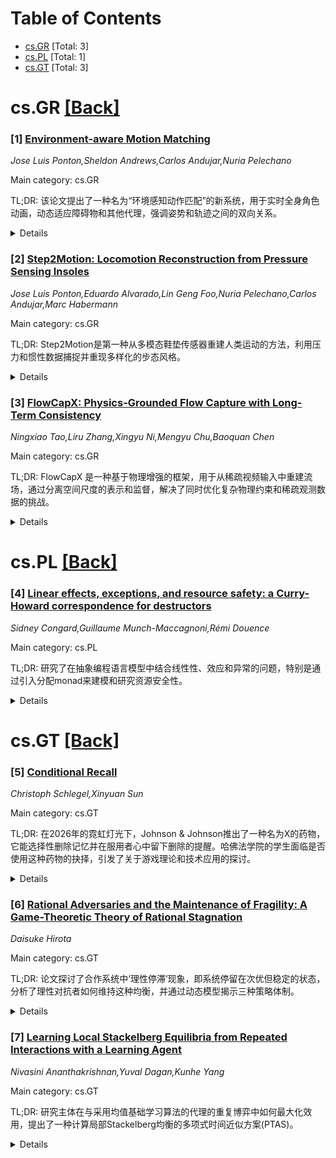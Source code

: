 <div id=toc></div>

# Table of Contents

- [cs.GR](#cs.GR) [Total: 3]
- [cs.PL](#cs.PL) [Total: 1]
- [cs.GT](#cs.GT) [Total: 3]


<div id='cs.GR'></div>

# cs.GR [[Back]](#toc)

### [1] [Environment-aware Motion Matching](https://arxiv.org/abs/2510.22632)
*Jose Luis Ponton,Sheldon Andrews,Carlos Andujar,Nuria Pelechano*

Main category: cs.GR

TL;DR: 该论文提出了一种名为“环境感知动作匹配”的新系统，用于实时全身角色动画，动态适应障碍物和其他代理，强调姿势和轨迹之间的双向关系。


<details>
  <summary>Details</summary>
Motivation: 传统角色动画技术在处理任意情境时表现不佳，特别是在环境交互和群体行为动画方面，现有方法往往需要手动设置或无法达到动作捕捉的自然效果。此外，群体动画中身体动画和轨迹规划常被视为独立过程，导致身体姿势与根运动不一致。

Method: 通过预处理步骤从动作捕捉数据库中提取形状、姿势和轨迹特征。在运行时，根据用户输入和当前姿势执行高效搜索，同时惩罚与动态环境的碰撞，从而实现角色自然地调整姿势和轨迹以导航拥挤场景。

Result: 系统能够在实时环境中动态适应障碍物和其他代理，显著提升了角色动画的自然性和交互性。

Conclusion: 环境感知动作匹配方法为实时全身角色动画提供了一种有效解决方案，特别适用于动态环境和群体行为场景。

Abstract: Interactive applications demand believable characters that respond naturally
to dynamic environments. Traditional character animation techniques often
struggle to handle arbitrary situations, leading to a growing trend of
dynamically selecting motion-captured animations based on predefined features.
While Motion Matching has proven effective for locomotion by aligning to target
trajectories, animating environment interactions and crowd behaviors remains
challenging due to the need to consider surrounding elements. Existing
approaches often involve manual setup or lack the naturalism of motion capture.
Furthermore, in crowd animation, body animation is frequently treated as a
separate process from trajectory planning, leading to inconsistencies between
body pose and root motion. To address these limitations, we present
Environment-aware Motion Matching, a novel real-time system for full-body
character animation that dynamically adapts to obstacles and other agents,
emphasizing the bidirectional relationship between pose and trajectory. In a
preprocessing step, we extract shape, pose, and trajectory features from a
motion capture database. At runtime, we perform an efficient search that
matches user input and current pose while penalizing collisions with a dynamic
environment. Our method allows characters to naturally adjust their pose and
trajectory to navigate crowded scenes.

</details>


### [2] [Step2Motion: Locomotion Reconstruction from Pressure Sensing Insoles](https://arxiv.org/abs/2510.22712)
*Jose Luis Ponton,Eduardo Alvarado,Lin Geng Foo,Nuria Pelechano,Carlos Andujar,Marc Habermann*

Main category: cs.GR

TL;DR: Step2Motion是第一种从多模态鞋垫传感器重建人类运动的方法，利用压力和惯性数据捕捉并重现多样化的步态风格。


<details>
  <summary>Details</summary>
Motivation: 人类运动的理解和重建需要捕捉与环境连续的物理交互，尤其是脚部与地面的作用力。鞋垫传感器因其无约束性和不受视线限制的优势成为理想工具，但目前尚未被充分利用于运动重建方法。

Method: Step2Motion利用鞋垫传感器捕捉的压力和惯性数据（加速度和角速率），重建人类的运动步态。

Result: 实验证明，该方法能够有效重建从行走、慢跑到侧移、踮脚、轻微蹲下或跳舞等多样化的运动风格。

Conclusion: Step2Motion填补了利用鞋垫传感器进行运动重建的研究空白，展现了其在多样化和无约束运动捕捉中的潜力。

Abstract: Human motion is fundamentally driven by continuous physical interaction with
the environment. Whether walking, running, or simply standing, the forces
exchanged between our feet and the ground provide crucial insights for
understanding and reconstructing human movement. Recent advances in wearable
insole devices offer a compelling solution for capturing these forces in
diverse, real-world scenarios. Sensor insoles pose no constraint on the users'
motion (unlike mocap suits) and are unaffected by line-of-sight limitations (in
contrast to optical systems). These qualities make sensor insoles an ideal
choice for robust, unconstrained motion capture, particularly in outdoor
environments. Surprisingly, leveraging these devices with recent motion
reconstruction methods remains largely unexplored. Aiming to fill this gap, we
present Step2Motion, the first approach to reconstruct human locomotion from
multi-modal insole sensors. Our method utilizes pressure and inertial
data-accelerations and angular rates-captured by the insoles to reconstruct
human motion. We evaluate the effectiveness of our approach across a range of
experiments to show its versatility for diverse locomotion styles, from simple
ones like walking or jogging up to moving sideways, on tiptoes, slightly
crouching, or dancing.

</details>


### [3] [FlowCapX: Physics-Grounded Flow Capture with Long-Term Consistency](https://arxiv.org/abs/2510.23122)
*Ningxiao Tao,Liru Zhang,Xingyu Ni,Mengyu Chu,Baoquan Chen*

Main category: cs.GR

TL;DR: FlowCapX 是一种基于物理增强的框架，用于从稀疏视频输入中重建流场，通过分离空间尺度的表示和监督，解决了同时优化复杂物理约束和稀疏观测数据的挑战。


<details>
  <summary>Details</summary>
Motivation: 现有方法在捕捉湍流运动并保持物理一致性方面存在困难，限制了重建质量和下游任务的准确性。FlowCapX 旨在解决这一问题。

Method: FlowCapX 采用了一种混合框架，通过在粗尺度上解决稀疏视图的模糊性并强调基于涡度的物理约束，以及在细尺度上优先考虑观测保真度，实现了高质量的流场重建。

Result: 实验表明，FlowCapX 在速度重建方面达到了业界领先水平，支持下游任务如准确的流分析、场景增强和重新模拟。

Conclusion: FlowCapX 通过分离空间尺度的优化策略，显著提高了流场重建的物理保真度和优化稳定性，为相关领域的应用提供了强有力的工具。

Abstract: We present FlowCapX, a physics-enhanced framework for flow reconstruction
from sparse video inputs, addressing the challenge of jointly optimizing
complex physical constraints and sparse observational data over long time
horizons. Existing methods often struggle to capture turbulent motion while
maintaining physical consistency, limiting reconstruction quality and
downstream tasks. Focusing on velocity inference, our approach introduces a
hybrid framework that strategically separates representation and supervision
across spatial scales. At the coarse level, we resolve sparse-view ambiguities
via a novel optimization strategy that aligns long-term observation with
physics-grounded velocity fields. By emphasizing vorticity-based physical
constraints, our method enhances physical fidelity and improves optimization
stability. At the fine level, we prioritize observational fidelity to preserve
critical turbulent structures. Extensive experiments demonstrate
state-of-the-art velocity reconstruction, enabling velocity-aware downstream
tasks, e.g., accurate flow analysis, scene augmentation with tracer
visualization and re-simulation.

</details>


<div id='cs.PL'></div>

# cs.PL [[Back]](#toc)

### [4] [Linear effects, exceptions, and resource safety: a Curry-Howard correspondence for destructors](https://arxiv.org/abs/2510.23517)
*Sidney Congard,Guillaume Munch-Maccagnoni,Rémi Douence*

Main category: cs.PL

TL;DR: 研究了在抽象编程语言模型中结合线性性、效应和异常的问题，特别是通过引入分配monad来建模和研究资源安全性。


<details>
  <summary>Details</summary>
Motivation: 探讨如何在抽象模型中结合线性性、效应和异常，并通过monad理论解决资源安全性问题。

Method: 引入分配monad$T(- \oplus E)$，并在两个线性效应演算中应用，其中一个为线性call-by-push-value语言，另一个为仿射有序call-by-push-value语言。

Result: 证明了这两个演算的资源安全性特性，并通过引入默认销毁操作和移动操作进一步扩展了模型。

Conclusion: 成功地将线性性、效应和异常结合，并通过monad理论解决了资源安全性问题，为实际编程语言设计提供了理论支持。

Abstract: We analyse the problem of combining linearity, effects, and exceptions, in
abstract models of programming languages, as the issue of providing some kind
of strength for a monad $T(- \oplus E)$ in a linear setting. We consider in
particular for $T$ the allocation monad, which we introduce to model and study
resource-safety properties. We apply these results to a series of two linear
effectful calculi for which we establish their resource-safety properties.
  The first calculus is a linear call-by-push-value language with two
allocation effects $\mathit{new}$ and $\mathit{delete}$. The resource-safety
properties follow from the linear (and even ordered) character of the typing
rules.
  We then explain how to integrate exceptions on top of linearity and effects
by adjoining default destruction actions to types, as inspired by C++/Rust
destructors. We see destructors as objects $\delta : A\rightarrow TI$ in the
slice category over $TI$. This construction gives rise to a second calculus, an
affine ordered call-by-push-value language with exceptions and destructors, in
which the weakening rule performs a side-effect. As in C++/Rust, a ``move''
operation is necessary to allow random-order release of resources, as opposed
to last-in-first-out order. Moving resources is modelled as an exchange rule
that performs a side-effect.

</details>


<div id='cs.GT'></div>

# cs.GT [[Back]](#toc)

### [5] [Conditional Recall](https://arxiv.org/abs/2510.21904)
*Christoph Schlegel,Xinyuan Sun*

Main category: cs.GT

TL;DR: 在2026年的霓虹灯光下，Johnson & Johnson推出了一种名为X的药物，它能选择性删除记忆并在服用者心中留下删除的提醒。哈佛法学院的学生面临是否使用这种药物的抉择，引发了关于游戏理论和技术应用的探讨。


<details>
  <summary>Details</summary>
Motivation: 探讨一种允许人们选择性删除记忆的药物（如X）对个体和社会的潜在影响，以及这种技术如何在游戏理论框架下发挥作用。

Method: 通过虚构的情节和游戏理论的分析，探讨记忆删除技术的应用及其对决策过程的影响。

Result: 揭示了记忆删除技术可能带来的伦理和社会挑战，以及在法律和道德层面的复杂影响。

Conclusion: 选择性删除记忆的技术虽具吸引力，但伴随深刻的伦理和社会问题，需要谨慎权衡其应用。

Abstract: In the neon-lit nights of 2026, Johnson \& Johnson unveiled X. A pill, not
larger than a snowflake, that promised a tempest of change. This miraculous
drug didn't just allow people to cherry-pick memories to erase from their
minds, it could also leave a reminder of this erasure in the minds of those who
ingested it.
  Amidst the iconic red-bricked walls of Harvard Law, you, with books in one
hand and dreams in the other, are on a mission. You are not just another
student; you carry the hope of revolutionizing the archaic chambers of the
legal world. Each night, as you pore over the tomes of law, you wonder what
greatness society can achieve.
  On a cold evening, your phone buzzes. It's Dex, your old college friend
turned underground dealer. His message is simple: ``Got X. Special price for
you.'' The temptation swirls around you. Would you trade the lessons of the
past for a clearer, yet incomplete future? The decision rests in your hands.
  We explore the game theoretic implications of a technology (such as TEEs)
that allows agents to commit to forget information and discuss several
applications.

</details>


### [6] [Rational Adversaries and the Maintenance of Fragility: A Game-Theoretic Theory of Rational Stagnation](https://arxiv.org/abs/2510.22232)
*Daisuke Hirota*

Main category: cs.GT

TL;DR: 论文探讨了合作系统中‘理性停滞’现象，即系统停留在次优但稳定的状态，分析了理性对抗者如何维持这种均衡，并通过动态模型揭示三种策略体制。


<details>
  <summary>Details</summary>
Motivation: 研究动机是解释合作系统中为何常常出现持久性的次优状态（‘理性停滞’），并探讨理性对抗者如何通过潜在损失原则维持这种均衡。

Method: 方法包括从囚徒困境出发，引入变换公式u_{i}' = a\,u_{i} + b\,u_{j}和相互认可比例w = b/a，分析脆弱的合作区间[w_{\min},\,w_{\max}]；扩展到动态模型，利用Bellman式分析验证三种策略体制。

Result: 结果表明存在三种策略体制：立即破坏、理性停滞和干预放弃；动态模型进一步验证了这些体制的存在及其稳定性。

Conclusion: 结论认为理性对抗者可以故意维持系统的脆弱性，适用于社交媒体算法和政治信任等领域的分析。

Abstract: Cooperative systems often remain in persistently suboptimal yet stable
states. This paper explains such "rational stagnation" as an equilibrium
sustained by a rational adversary whose utility follows the principle of
potential loss, $u_{D} = U_{ideal} - U_{actual}$. Starting from the Prisoner's
Dilemma, we show that the transformation $u_{i}' = a\,u_{i} + b\,u_{j}$ and the
ratio of mutual recognition $w = b/a$ generate a fragile cooperation band
$[w_{\min},\,w_{\max}]$ where both (C,C) and (D,D) are equilibria. Extending to
a dynamic model with stochastic cooperative payoffs $R_{t}$ and intervention
costs $(C_{c},\,C_{m})$, a Bellman-style analysis yields three strategic
regimes: immediate destruction, rational stagnation, and intervention
abandonment. The appendix further generalizes the utility to a
reference-dependent nonlinear form and proves its stability under reference
shifts, ensuring robustness of the framework. Applications to social-media
algorithms and political trust illustrate how adversarial rationality can
deliberately preserve fragility.

</details>


### [7] [Learning Local Stackelberg Equilibria from Repeated Interactions with a Learning Agent](https://arxiv.org/abs/2510.22471)
*Nivasini Ananthakrishnan,Yuval Dagan,Kunhe Yang*

Main category: cs.GT

TL;DR: 研究主体在与采用均值基础学习算法的代理的重复博弈中如何最大化效用，提出了一种计算局部Stackelberg均衡的多项式时间近似方案(PTAS)。


<details>
  <summary>Details</summary>
Motivation: 探究在重复互动中，主体如何通过与采用均值基础学习算法的代理博弈来最大化其效用。

Method: 在平滑分析框架下，提出了一种计算epsilon-近似的局部Stackelberg均衡的算法，其运行时间对代理动作空间大小为多项式，但对1/epsilon为指数。

Result: 算法证明了计算局部Stackelberg均衡的可行性，但对epsilon的依赖不可避免。

Conclusion: 研究表明，尽管全局计算困难，但在平滑分析框架下，局部Stackelberg均衡的计算是可行的且高效。

Abstract: Motivated by the question of how a principal can maximize its utility in
repeated interactions with a learning agent, we study repeated games between an
principal and an agent employing a mean-based learning algorithm. Prior work
has shown that computing or even approximating the global Stackelberg value in
similar settings can require an exponential number of rounds in the size of the
agent's action space, making it computationally intractable. In contrast, we
shift focus to the computation of local Stackelberg equilibria and introduce an
algorithm that, within the smoothed analysis framework, constitutes a
Polynomial Time Approximation Scheme (PTAS) for finding an epsilon-approximate
local Stackelberg equilibrium. Notably, the algorithm's runtime is polynomial
in the size of the agent's action space yet exponential in (1/epsilon) - a
dependency we prove to be unavoidable.

</details>
